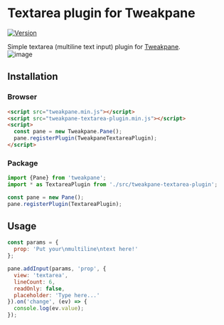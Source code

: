 # Textarea plugin for Tweakpane
[![Version](http://img.shields.io/npm/v/@pangenerator/tweakpane-textarea-plugin.svg)](https://www.npmjs.org/package/@pangenerator/tweakpane-textarea-plugin)

Simple textarea (multiline text input) plugin for [Tweakpane][tweakpane].\
![image](multiline2.gif)

## Installation


### Browser

```html
<script src="tweakpane.min.js"></script>
<script src="tweakpane-textarea-plugin.min.js"></script>
<script>
  const pane = new Tweakpane.Pane();
  pane.registerPlugin(TweakpaneTextareaPlugin);
</script>
```


### Package

```js
import {Pane} from 'tweakpane';
import * as TextareaPlugin from './src/tweakpane-textarea-plugin';

const pane = new Pane();
pane.registerPlugin(TextareaPlugin);
```

## Usage

```js
const params = {
  prop: 'Put your\nmultiline\ntext here!'
};

pane.addInput(params, 'prop', {
  view: 'textarea',
  lineCount: 6,
  readOnly: false,
  placeholder: 'Type here...'
}).on('change', (ev) => {
  console.log(ev.value);
});
```

[tweakpane]: https://github.com/cocopon/tweakpane/

